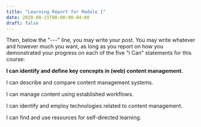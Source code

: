 ```yaml
---
title: "Learning Report for Module 1"
date: 2020-08-21T00:00:00-04:00
draft: false
---
```


Then, below the "---" line, you may write your post. You may write whatever and however much you want, as long as you report on how you demonstrated your progress on each of the five "I Can" statements for this course:

**I can identify and define key concepts in (web) content management.**

I can describe and compare content management systems.

I can manage content using established workflows.

I can identify and employ technologies related to content management.

I can find and use resources for self-directed learning.
